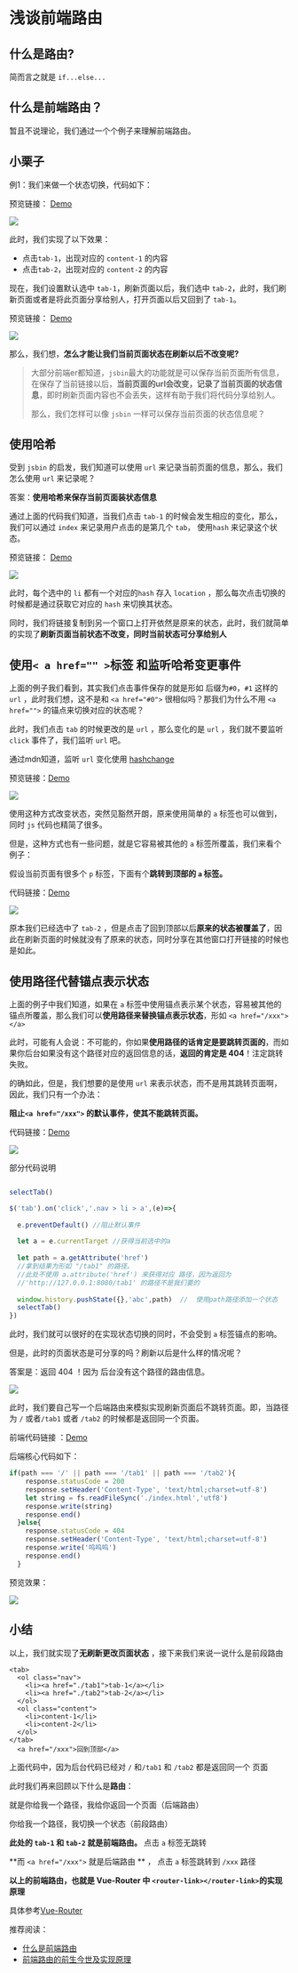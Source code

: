 
# 浅谈前端路由

## 什么是路由?

简而言之就是 `if...else...`

## 什么是前端路由？

暂且不说理论，我们通过一个个例子来理解前端路由。

## 小栗子

例1：我们来做一个状态切换，代码如下：

预览链接： [Demo](http://jsbin.com/revugakohe/edit?html,css,js,output)

![](https://i.loli.net/2018/03/18/5aae16b8269f1.gif)

此时，我们实现了以下效果：

- 点击`tab-1`，出现对应的 `content-1` 的内容
- 点击`tab-2`，出现对应的 `content-2` 的内容

现在，我们设置默认选中 `tab-1`，刷新页面以后，我们选中 `tab-2`，此时，我们刷新页面或者是将此页面分享给别人，打开页面以后又回到了 `tab-1`。

预览链接： [Demo](http://jsbin.com/zepuxewise/3/edit?html,css,js,output)

![](https://i.loli.net/2018/03/18/5aae18fab2167.gif)

那么，我们想，**怎么才能让我们当前页面状态在刷新以后不改变呢?**

> ​    大部分前端er都知道，`jsbin`最大的功能就是可以保存当前页面所有信息，在保存了当前链接以后，**当前页面的url会改变，记录了当前页面的状态信息**，即时刷新页面内容也不会丢失，这样有助于我们将代码分享给别人。
>
> 那么，我们怎样可以像 `jsbin` 一样可以保存当前页面的状态信息呢？

## 使用哈希

受到 `jsbin` 的启发，我们知道可以使用 `url` 来记录当前页面的信息，那么，我们怎么使用  `url` 来记录呢？

答案：**使用哈希来保存当前页面装状态信息**

通过上面的代码我们知道，当我们点击 `tab-1` 的时候会发生相应的变化，那么，我们可以通过 `index` 来记录用户点击的是第几个 `tab`， 使用`hash` 来记录这个状态。

预览链接： [Demo](http://jsbin.com/zepuxewise/5/edit?html,js,output)

![](https://i.loli.net/2018/03/18/5aae239ab4c91.gif)

此时，每个选中的 `li` 都有一个对应的`hash` 存入  `location` ，那么每次点击切换的时候都是通过获取它对应的 `hash` 来切换其状态。

同时，我们将链接复制到另一个窗口上打开依然是原来的状态，此时，我们就简单的实现了**刷新页面当前状态不改变，同时当前状态可分享给别人**

## 使用`< a href="" >`标签 和监听哈希变更事件

上面的例子我们看到，其实我们点击事件保存的就是形如 后缀为`#0`，`#1` 这样的`url` ，此时我们想，这不是和 `<a href="#0">` 很相似吗？那我们为什么不用 `<a href="">` 的锚点来切换对应的状态呢？

此时，我们点击 `tab` 的时候更改的是 `url` ，那么变化的是 `url` ，我们就不要监听 `click` 事件了，我们监听 `url` 吧。

通过mdn知道，监听 `url` 变化使用 [hashchange](https://developer.mozilla.org/zh-CN/docs/Web/Events/hashchange)

预览链接：[Demo](http://jsbin.com/serasibeqe/edit?js,output)

![](https://i.loli.net/2018/03/18/5aae2dcf4ef43.gif)

使用这种方式改变状态，突然见豁然开朗，原来使用简单的 `a` 标签也可以做到，同时 `js` 代码也精简了很多。

但是，这种方式也有一些问题，就是它容易被其他的 `a` 标签所覆盖，我们来看个例子：

假设当前页面有很多个 `p` 标签，下面有个**跳转到顶部的 `a` 标签。**

代码链接：[Demo](http://jsbin.com/serasibeqe/6/edit?html,js,output)

![](https://i.loli.net/2018/03/18/5aae3111cf5f7.gif)

原本我们已经选中了 `tab-2` ，但是点击了回到顶部以后**原来的状态被覆盖了**，因此在刷新页面的时候就没有了原来的状态，同时分享在其他窗口打开链接的时候也是如此。

## 使用路径代替锚点表示状态

上面的例子中我们知道，如果在 `a` 标签中使用锚点表示某个状态，容易被其他的锚点所覆盖，那么我们可以**使用路径来替换锚点表示状态**，形如 `<a href="/xxx"></a>`

此时，可能有人会说：不可能的，你如果**使用路径的话肯定是要跳转页面的**，而如果你后台如果没有这个路径对应的返回信息的话，**返回的肯定是 404**！注定跳转失败。

的确如此，但是，我们想要的是使用 `url` 来表示状态，而不是用其跳转页面啊，因此，我们只有一个办法：

**阻止`<a href="/xxx">` 的默认事件，使其不能跳转页面。**

代码链接：[Demo](http://jsbin.com/serasibeqe/edit?html,js,output)

![](https://i.loli.net/2018/03/18/5aae39919a8ee.gif)

部分代码说明

```js

selectTab()

$('tab').on('click','.nav > li > a',(e)=>{
  
  e.preventDefault() //阻止默认事件
  
  let a = e.currentTarget //获得当前选中的a
  
  let path = a.getAttribute('href') 
  //拿到结果为形如 "/tab1" 的路径。
  //此处不使用 a.attribute('href') 来获得对应 路径，因为返回为 
  //'http://127.0.0.1:8080/tab1' 的路径不是我们要的
  
  window.history.pushState({},'abc',path)  //  使用path路径添加一个状态
  selectTab()
})

```



此时，我们就可以很好的在实现状态切换的同时，不会受到 `a` 标签锚点的影响。

但是，此时的页面状态是可分享的吗？刷新以后是什么样的情况呢？

答案是：返回 404 ！因为 后台没有这个路径的路由信息。

![](https://i.loli.net/2018/03/18/5aae3a83e4bf8.gif)

此时，我们要自己写一个后端路由来模拟实现刷新页面后不跳转页面。即，当路径为 `/` 或者`/tab1` 或者 `/tab2` 的时候都是返回同一个页面。

前端代码链接 ：[Demo](http://jsbin.com/serasibeqe/13/edit?html,js)

后端核心代码如下：

```js
if(path === '/' || path === '/tab1' || path === '/tab2'){
    response.statusCode = 200
    response.setHeader('Content-Type', 'text/html;charset=utf-8')
    let string = fs.readFileSync('./index.html','utf8')
    response.write(string)
    response.end()
  }else{
    response.statusCode = 404
    response.setHeader('Content-Type', 'text/html;charset=utf-8')
    response.write('呜呜呜')
    response.end()
  }
```

预览效果：

![](https://i.loli.net/2018/03/18/5aae3dbd0067a.gif)



## 小结

以上，我们就实现了**无刷新更改页面状态** ，接下来我们来说一说什么是前段路由

```
<tab>
  <ol class="nav">
    <li><a href="./tab1">tab-1</a></li>
    <li><a href="./tab2">tab-2</a></li>
  </ol>
  <ol class="content">
    <li>content-1</li>
    <li>content-2</li>
  </ol>
</tab>
  <a href="/xxx">回到顶部</a>
```

上面代码中，因为后台代码已经对  `/` 和`/tab1` 和 `/tab2`  都是返回同一个 页面

此时我们再来回顾以下什么是**路由**：

就是你给我一个路径，我给你返回一个页面（后端路由）

你给我一个路径，我切换一个状态（前段路由）

**此处的 `tab-1`  和 `tab-2` 就是前端路由。** 点击   `a` 标签无跳转

**而 `<a href="/xxx">` 就是后端路由 ** ， 点击 `a` 标签跳转到 `/xxx` 路径

**以上的前端路由，也就是 Vue-Router  中 `<router-link></router-link>`的实现原理**

具体参考[Vue-Router](https://router.vuejs.org/zh-cn/essentials/getting-started.html)

推荐阅读：

- [什么是前端路由](http://www.cnblogs.com/yuqing6/p/6731980.html)
- [前端路由的前生今世及实现原理](https://segmentfault.com/a/1190000011967786)

